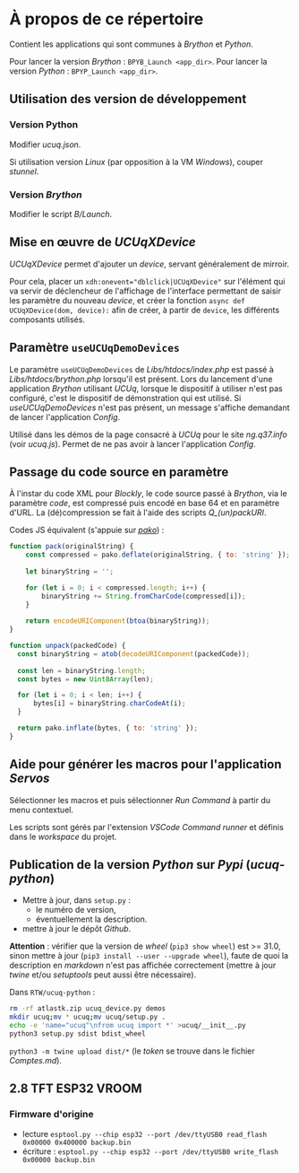 # À propos de ce répertoire

Contient les applications qui sont communes à *Brython* et *Python*.

Pour lancer la version *Brython* : `BPYB_Launch <app_dir>`.
Pour lancer la version *Python* : `BPYP_Launch <app_dir>`.

## Utilisation des version de développement

### Version Python

Modifier *ucuq.json*.

Si utilisation version *Linux* (par opposition à la VM *Windows*), couper *stunnel*.

### Version *Brython*

Modifier le script *B/Launch*.

## Mise en œuvre de *UCUqXDevice*

*UCUqXDevice* permet d'ajouter un *device*, servant généralement de mirroir.

Pour cela, placer un `xdh:onevent="dblclick|UCUqXDevice"` sur l'élément qui va servir de déclencheur de l'affichage de l'interface permettant de saisir les paramètre du nouveau *device*, et créer la fonction `async def UCUqXDevice(dom, device):` afin de créer, à partir de `device`, les différents composants utilisés.

## Paramètre `useUCUqDemoDevices`

Le paramètre `useUCUqDemoDevices` de *Libs/htdocs/index.php* est passé à *Libs/htdocs/brython.php* lorsqu'il est présent.
Lors du lancement d'une application *Brython* utilisant *UCUq*, lorsque le dispositif à utiliser n'est pas configuré, c'est le dispositif de démonstration qui est utilisé. Si *useUCUqDemoDevices* n'est pas présent, un message s'affiche demandant de lancer l'application *Config*.

Utilisé dans les démos de la page consacré à *UCUq* pour le site *ng.q37.info* (voir *ucuq.js*). Permet de ne pas avoir à lancer l'application *Config*.

## Passage du code source en paramètre

À l'instar du code XML pour *Blockly*, le code source passé à *Brython*, via le paramètre *code*, est compressé puis encodé en base 64 et en paramètre d'URL. La (dé)compression se fait à l'aide des scripts *Q_(un)packURI*.

Codes JS équivalent (s'appuie sur [*pako*](https://cdnjs.com/libraries/pako)) :

```js
function pack(originalString) {
    const compressed = pako.deflate(originalString, { to: 'string' });
    
    let binaryString = '';

    for (let i = 0; i < compressed.length; i++) {
        binaryString += String.fromCharCode(compressed[i]);
    }
    
    return encodeURIComponent(btoa(binaryString));
}

function unpack(packedCode) {
  const binaryString = atob(decodeURIComponent(packedCode));
  
  const len = binaryString.length;
  const bytes = new Uint8Array(len);

  for (let i = 0; i < len; i++) {
      bytes[i] = binaryString.charCodeAt(i);
  }

  return pako.inflate(bytes, { to: 'string' });
}
```

## Aide pour générer les macros pour l'application *Servos*

Sélectionner les macros et puis sélectionner *Run Command* à partir du menu contextuel.

Les scripts sont gérés par l'extension *VSCode* *Command runner* et définis dans le *workspace* du projet.

## Publication de la version *Python* sur *Pypi* (*ucuq-python*)

- Mettre à jour, dans `setup.py` :
  - le numéro de version,
  - éventuellement la description.
- mettre à jour le dépôt *Github*.

**Attention** : vérifier que la version de *wheel* (`pip3 show wheel`) est >= 31.0, sinon mettre à jour (`pip3 install --user --upgrade wheel`), faute de quoi la description en *markdown* n'est pas affichée correctement (mettre à jour *twine* et/ou *setuptools* peut aussi être nécessaire).

Dans `RTW/ucuq-python` :

```bash
rm -rf atlastk.zip ucuq_device.py demos
mkdir ucuq;mv * ucuq;mv ucuq/setup.py .
echo -e 'name="ucuq"\nfrom ucuq import *' >ucuq/__init__.py
python3 setup.py sdist bdist_wheel
```

`python3 -m twine upload dist/*` (le *token* se trouve dans le fichier *Comptes.md*).

## 2.8 TFT ESP32 VROOM

### Firmware d'origine

- lecture `esptool.py --chip esp32 --port /dev/ttyUSB0 read_flash 0x00000 0x400000 backup.bin`
- écriture : `esptool.py --chip esp32 --port /dev/ttyUSB0 write_flash 0x00000 backup.bin`


